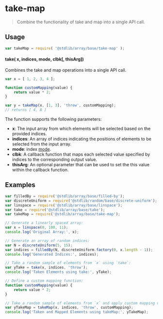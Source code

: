<!--

@license Apache-2.0

Copyright (c) 2022 The Stdlib Authors.

Licensed under the Apache License, Version 2.0 (the "License");
you may not use this file except in compliance with the License.
You may obtain a copy of the License at

   http://www.apache.org/licenses/LICENSE-2.0

Unless required by applicable law or agreed to in writing, software
distributed under the License is distributed on an "AS IS" BASIS,
WITHOUT WARRANTIES OR CONDITIONS OF ANY KIND, either express or implied.
See the License for the specific language governing permissions and
limitations under the License.

-->

# take-map

> Combine the functionality of take and map into a single API call.

<section class="usage">

## Usage

```javascript
var takeMap = require( '@stdlib/array/base/take-map' );
```

#### take( x, indices, mode, clbk[, thisArg])

Combines the take and map operations into a single API call.

```javascript
var x = [ 1, 2, 3, 4 ];

function customMapping(value) {
    return value * 2;
}

var y = takeMap(x, [1, 3], 'throw', customMapping);
// returns [ 4, 8 ]
```

The function supports the following parameters:

-   **x**: The input array from which elements will be selected based on the provided indices.
-   **indices**: An array of indices indicating the positions of elements to be selected from the input array.
-   **mode**: index [mode][@stdlib/ndarray/base/ind].
-   **clbk**: A callback function that maps each selected value specified by indices to the corresponding output value.
-   **thisArg**: An optional parameter that can be used to set the this value within the callback function.


</section>

<!-- /.usage -->

<section class="notes">

</section>

<!-- /.notes -->

<section class="examples">

## Examples

<!-- eslint no-undef: "error" -->

```javascript
var filledBy = require('@stdlib/array/base/filled-by');
var discreteUniform = require('@stdlib/random/base/discrete-uniform');
var linspace = require('@stdlib/array/base/linspace');
var take = require('@stdlib/array/base/take');
var takeMap = require('@stdlib/array/base/take-map');

// Generate a linearly spaced array:
var x = linspace(0, 100, 11);
console.log('Original Array:', x);

// Generate an array of random indices:
var N = discreteUniform(5, 15);
var indices = filledBy(N, discreteUniform.factory(0, x.length - 1));
console.log('Generated Indices:', indices);

// Take a random sample of elements from `x` using `take`:
var yTake = take(x, indices, 'throw');
console.log('Taken Elements using take:', yTake);

// Define a custom mapping function:
function customMapping(value) {
    return value * 2;
}

// Take a random sample of elements from `x` and apply custom mapping using `takeMap`:
var yTakeMap = takeMap(x, indices, 'throw', customMapping);
console.log('Taken and Mapped Elements using takeMap:', yTakeMap);

```

</section>

<!-- /.examples -->

<!-- Section for related `stdlib` packages. Do not manually edit this section, as it is automatically populated. -->

<section class="related">

</section>

<!-- /.related -->

<!-- Section for all links. Make sure to keep an empty line after the `section` element and another before the `/section` close. -->

<section class="links">

[@stdlib/ndarray/base/ind]: https://github.com/stdlib-js/ndarray-base-ind

</section>

<!-- /.links -->
